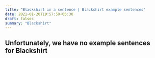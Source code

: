 ```yaml
---
title: "Blackshirt in a sentence | Blackshirt example sentences"
date: 2021-01-20T19:57:50+05:30
draft: falses
summary: "Blackshirt"
---
```

## Unfortunately, we have no example sentences for Blackshirt                 
